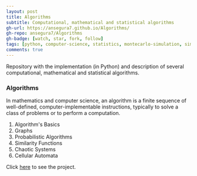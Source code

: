 ```yaml
---
layout: post
title: Algorithms
subtitle: Computational, mathematical and statistical algorithms
gh-url: https://ansegura7.github.io/Algorithms/
gh-repo: ansegura7/Algorithms
gh-badge: [watch, star, fork, follow]
tags: [python, computer-science, statistics, montecarlo-simulation, similarity-measures, chaotic-systems, cellular-automata, prime-numbers, fractals, graph, dijkstra-algorithm, networkx]
comments: true
---
```


Repository with the implementation (in Python) and description of several computational, mathematical and statistical algorithms.

### Algorithms
In mathematics and computer science, an algorithm is a finite sequence of well-defined, computer-implementable instructions, typically to solve a class of problems or to perform a computation.

1. Algorithm's Basics
2. Graphs
3. Probabilistic Algorithms
4. Similarity Functions
5. Chaotic Systems
6. Cellular Automata

Click [here](https://ansegura7.github.io/Algorithms/) to see the project.
